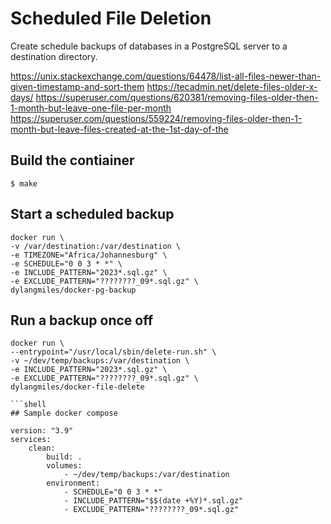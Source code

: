 # Scheduled File Deletion

Create schedule backups of databases in a PostgreSQL server to a destination directory.

https://unix.stackexchange.com/questions/64478/list-all-files-newer-than-given-timestamp-and-sort-them
https://tecadmin.net/delete-files-older-x-days/
https://superuser.com/questions/620381/removing-files-older-then-1-month-but-leave-one-file-per-month
https://superuser.com/questions/559224/removing-files-older-then-1-month-but-leave-files-created-at-the-1st-day-of-the

## Build the contiainer
```
$ make
```

## Start a scheduled backup

```shell
docker run \
-v /var/destination:/var/destination \
-e TIMEZONE="Africa/Johannesburg" \
-e SCHEDULE="0 0 3 * *" \
-e INCLUDE_PATTERN="2023*.sql.gz" \
-e EXCLUDE_PATTERN="????????_09*.sql.gz" \
dylangmiles/docker-pg-backup
```

## Run a backup once off

```shell
docker run \
--entrypoint="/usr/local/sbin/delete-run.sh" \
-v ~/dev/temp/backups:/var/destination \
-e INCLUDE_PATTERN="2023*.sql.gz" \
-e EXCLUDE_PATTERN="????????_09*.sql.gz" \
dylangmiles/docker-file-delete

```shell
## Sample docker compose

version: "3.9"
services:
    clean:
        build: .
        volumes:
            - ~/dev/temp/backups:/var/destination
        environment:
            - SCHEDULE="0 0 3 * *"
            - INCLUDE_PATTERN="$$(date +%Y)*.sql.gz"
            - EXCLUDE_PATTERN="????????_09*.sql.gz"
```



